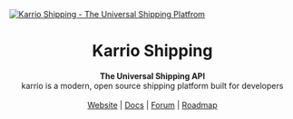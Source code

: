 <a href="https://karrio.io" target="_blank">
  <picture>
    <source media="(prefers-color-scheme: dark)" srcset="https://user-images.githubusercontent.com/10974180/220457818-eca8d027-6eb9-4c14-b79d-9e37b1551c97.png" />
    <img alt="Karrio Shipping - The Universal Shipping Platfrom" src="https://user-images.githubusercontent.com/10974180/220457830-d9b7d0e5-3b84-4297-bb0c-45136436d730.png" />
  </picture>
</a>

<div align="center">
  <h1>Karrio Shipping</h1>
</div>

<div align="center">
  <strong>The Universal Shipping API</strong>
</div>

<div align="center">
  karrio is a modern, open source shipping platform built for developers
</div>

<br>

<div align="center">
  <a href="https://karrio.io/">Website</a>
  <span> | </span>
  <a href="https://docs.karrio.io">Docs</a>
  <span> | </span>
  <a href="https://github.com/orgs/karrioapi/discussions">Forum</a>
  <span> | </span>
  <a href="https://github.com/orgs/karrioapi/projects/12">Roadmap</a>
</div>
